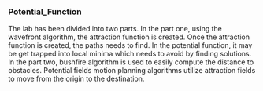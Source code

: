 ### Potential_Function

The lab has been divided into two parts. In the part one, using the wavefront algorithm, the
attraction function is created. Once the attraction function is created, the paths needs to find. In
the potential function, it may be get trapped into local minima which needs to avoid by finding
solutions. In the part two, bushfire algorithm is used to easily compute the distance to obstacles.
Potential fields motion planning algorithms utilize attraction fields to move from the origin to the
destination.
